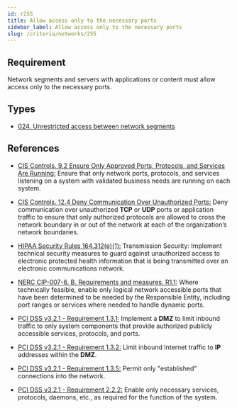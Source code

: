 ```yaml
---
id: r255
title: Allow access only to the necessary ports
sidebar_label: Allow access only to the necessary ports
slug: /criteria/networks/255
---
```


## Requirement

Network segments and servers with applications or content must allow access
only to the necessary ports.

## Types

- [024. Unrestricted access between network segments](/types/024)

## References

- [CIS Controls. 9.2 Ensure Only Approved Ports, Protocols, and Services Are Running:](https://www.cisecurity.org/controls/)
Ensure that only network ports, protocols, and services listening on a system
with validated business needs are running on each system.

- [CIS Controls. 12.4 Deny Communication Over Unauthorized Ports:](https://www.cisecurity.org/controls/)
Deny communication over unauthorized **TCP** or **UDP** ports or application
traffic to ensure that only authorized protocols are allowed to cross the
network boundary in or out of the network at each of the organization’s
network boundaries.

- [HIPAA Security Rules 164.312(e)(1):](https://www.law.cornell.edu/cfr/text/45/164.312)
Transmission Security: Implement technical security measures to guard against
unauthorized access to electronic protected health information that is being
transmitted over an electronic communications network.

- [NERC CIP-007-6. B. Requirements and measures. R1.1:](https://www.nerc.com/pa/Stand/Reliability%20Standards/CIP-007-6.pdf)
Where technically feasible, enable only logical network accessible ports that
have been determined to be needed by the Responsible Entity, including port
ranges or services where needed to handle dynamic ports.

- [PCI DSS v3.2.1 - Requirement 1.3.1:](https://www.pcisecuritystandards.org/documents/PCI_DSS_v3-2-1.pdf)
Implement a **DMZ** to limit inbound traffic to only system components that
provide authorized publicly accessible services, protocols, and ports.

- [PCI DSS v3.2.1 - Requirement 1.3.2:](https://www.pcisecuritystandards.org/documents/PCI_DSS_v3-2-1.pdf)
Limit inbound Internet traffic to **IP** addresses within the **DMZ**.

- [PCI DSS v3.2.1 - Requirement 1.3.5:](https://www.pcisecuritystandards.org/documents/PCI_DSS_v3-2-1.pdf)
Permit only "established" connections into the network.

- [PCI DSS v3.2.1 - Requirement 2.2.2:](https://www.pcisecuritystandards.org/documents/PCI_DSS_v3-2-1.pdf)
Enable only necessary services, protocols, daemons, etc., as required
for the function of the system.

